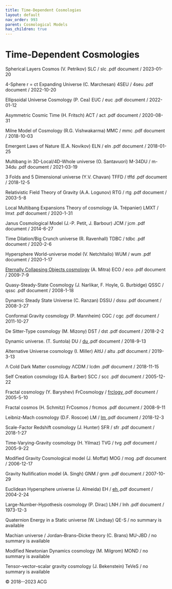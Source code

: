 ```yaml
---
title: Time-Dependent Cosmologies
layout: default
nav_order: 993
parent: Cosmological Models
has_children: true
---
```


# Time-Dependent Cosmologies

Spherical Layers Cosmos (V. Petrikov)  SLC / slc .pdf document / 2023-01-20

4-Sphere r = ct Expanding Universe (C. Marchesan)  4SEU / 4seu .pdf document / 2022-10-20

Ellipsoidal Universe Cosmology (P. Cea)  EUC / euc .pdf document / 2022-01-12

Asymmetric Cosmic Time (H. Fritsch)  ACT / act .pdf document / 2020-08-31

Milne Model of Cosmology (R.G. Vishwakarma)  MMC / mmc .pdf document / 2018-10-03

Emergent Laws of Nature (E.A. Novikov)  ELN / eln .pdf document / 2018-01-25

Multibang in 3D-Local/4D-Whole universe (O. Santavuori)  M-34DU / m-34du .pdf document / 2021-03-19

3 Folds and 5 Dimensional universe (Y.V. Chavan)  TFFD / tffd .pdf document / 2018-12-5

Relativistic Field Theory of Gravity (A.A. Logunov)  RTG / rtg .pdf document / 2003-5-8

Local Multibang Expansions Theory of cosmology (A. Trépanier)  LMXT / lmxt .pdf document / 2020-1-31

Janus Cosmological Model (J.-P. Petit, J. Barbour)  JCM / jcm .pdf document / 2014-6-27

Time Dilation/Big Crunch universe (R. Ravenhall)  TDBC / tdbc .pdf document / 2020-2-6

Hypersphere World-universe model (V. Netchitailo)  WUM / wum .pdf document / 2020-1-17

[Eternally Collapsing Objects cosmology](https://iopscience.iop.org/article/10.1088/1475-7516/2013/03/007) (A. Mitra)  ECO / eco .pdf document / 2009-7-9

Quasy-Steady-State Cosmology (J. Narlikar, F. Hoyle, G. Burbidge)  QSSC / qssc .pdf document / 2008-1-18

Dynamic Steady State Universe (C. Ranzan)  DSSU / dssu .pdf document / 2008-3-27

Conformal Gravity cosmology (P. Mannheim)  CGC / cgc .pdf document / 2011-10-27

De Sitter-Type cosmology (M. Mizony)  DST / dst .pdf document / 2018-2-2

Dynamic universe. (T. Suntola)  DU / [du ](https://cosmology.info/essays/models_marmet/du-20180913.pdf).pdf document / 2018-9-13

Alternative Universe cosmology (I. Miller)  AltU / altu .pdf document / 2019-3-13

Λ Cold Dark Matter cosmology  ΛCDM / lcdm .pdf document / 2018-11-15

Self Creation cosmology (G.A. Barber)  SCC / scc .pdf document / 2005-12-22

Fractal cosmology (Y. Baryshev)  FrCosmology / [frclogy ](https://cosmology.info/essays/models_marmet/frclogy-20050510.pdf).pdf document / 2005-5-10

Fractal cosmos (H. Schmitz)  FrCosmos / frcmos .pdf document / 2008-9-11

Leibniz-Mach cosmology (D.F. Roscoe)  LM / [lm ](https://cosmology.info/essays/models_marmet/lm-20181203.pdf).pdf document / 2018-12-3

Scale-Factor Redshift cosmology (J. Hunter)  SFR / sfr .pdf document / 2018-1-27

Time-Varying-Gravity cosmology (H. Yilmaz)  TVG / tvg .pdf document / 2005-9-22

Modified Gravity Cosmological model (J. Moffat)  MOG / mog .pdf document / 2006-12-17

Gravity Nullification model (A. Singh)  GNM / gnm .pdf document / 2007-10-29

Euclidean Hypersphere universe (J. Almeida)  EH / [eh ](https://cosmology.info/essays/models_marmet/eh-20040224.pdf).pdf document / 2004-2-24

Large-Number-Hypothesis cosmology (P. Dirac)  LNH / lnh .pdf document / 1973-12-3

Quaternion Energy in a Static universe (W. Lindsay)  QE-S / no summary is available

Machian universe / Jordan–Brans–Dicke theory (C. Brans)  MU-JBD / no summary is available

Modified Newtonian Dynamics cosmology (M. Milgrom)  MOND / no summary is available

Tensor–vector–scalar gravity cosmology (J. Bekenstein)  TeVeS / no summary is available


© 2018--2023 ACG